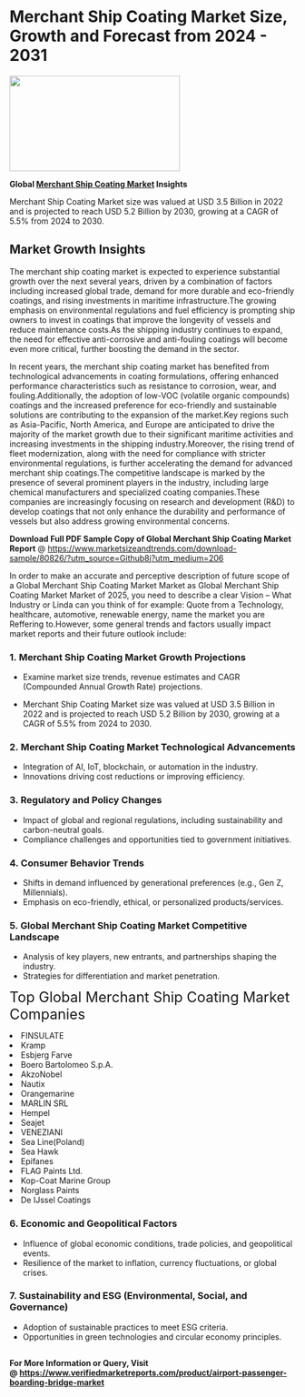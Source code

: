 <H1>Merchant Ship Coating Market Size, Growth and Forecast from 2024 - 2031</H1><img class="aligncenter size-medium wp-image-584254" src="https://thirdeyenews.in/wp-content/uploads/2024/09/Global-Market-Research-300x168.jpeg" alt="" width="300" height="168" /><p><strong>Global&nbsp;<a href="https://www.marketsizeandtrends.com/download-sample/80826/?utm_source=Github8j?utm_medium=206">Merchant Ship Coating Market</a> Insights</strong></p><p>Merchant Ship Coating Market size was valued at USD 3.5 Billion in 2022 and is projected to reach USD 5.2 Billion by 2030, growing at a CAGR of 5.5% from 2024 to 2030.</p><p><h2>Market Growth Insights</h2> <p>The merchant ship coating market is expected to experience substantial growth over the next several years, driven by a combination of factors including increased global trade, demand for more durable and eco-friendly coatings, and rising investments in maritime infrastructure.The growing emphasis on environmental regulations and fuel efficiency is prompting ship owners to invest in coatings that improve the longevity of vessels and reduce maintenance costs.As the shipping industry continues to expand, the need for effective anti-corrosive and anti-fouling coatings will become even more critical, further boosting the demand in the sector.</p> <p>In recent years, the merchant ship coating market has benefited from technological advancements in coating formulations, offering enhanced performance characteristics such as resistance to corrosion, wear, and fouling.Additionally, the adoption of low-VOC (volatile organic compounds) coatings and the increased preference for eco-friendly and sustainable solutions are contributing to the expansion of the market.Key regions such as Asia-Pacific, North America, and Europe are anticipated to drive the majority of the market growth due to their significant maritime activities and increasing investments in the shipping industry.Moreover, the rising trend of fleet modernization, along with the need for compliance with stricter environmental regulations, is further accelerating the demand for advanced merchant ship coatings.The competitive landscape is marked by the presence of several prominent players in the industry, including large chemical manufacturers and specialized coating companies.These companies are increasingly focusing on research and development (R&D) to develop coatings that not only enhance the durability and performance of vessels but also address growing environmental concerns.</p> <p><span class=""><strong>Download Full PDF Sample Copy of Global Merchant Ship Coating Market Report</strong> @ <a href="https://www.marketsizeandtrends.com/download-sample/80826/?utm_source=Github8j?utm_medium=206" target="_blank">https://www.marketsizeandtrends.com/download-sample/80826/?utm_source=Github8j?utm_medium=206</a></span></p><p>In order to make an accurate and perceptive description of future scope of a Global&nbsp;Merchant Ship Coating Market Market as Global&nbsp;Merchant Ship Coating Market Market of 2025, you need to describe a clear Vision &ndash; What Industry or Linda can you think of for example: Quote from a Technology, healthcare, automotive, renewable energy, name the market you are Reffering to.However, some general trends and factors usually impact market reports and their future outlook include:</p><h3>1.&nbsp;<strong>Merchant Ship Coating Market Growth Projections</strong></h3><ul><li>Examine market size trends, revenue estimates and CAGR (Compounded Annual Growth Rate) projections.</li><li><p>Merchant Ship Coating Market size was valued at USD 3.5 Billion in 2022 and is projected to reach USD 5.2 Billion by 2030, growing at a CAGR of 5.5% from 2024 to 2030.</p></li></ul><h3>2.&nbsp;<strong>Merchant Ship Coating Market Technological Advancements</strong></h3><ul><li>Integration of AI, IoT, blockchain, or automation in the industry.</li><li>Innovations driving cost reductions or improving efficiency.</li></ul><h3>3.&nbsp;<strong>Regulatory and Policy Changes</strong></h3><ul><li>Impact of global and regional regulations, including sustainability and carbon-neutral goals.</li><li>Compliance challenges and opportunities tied to government initiatives.</li></ul><h3>4.&nbsp;<strong>Consumer Behavior Trends</strong></h3><ul><li>Shifts in demand influenced by generational preferences (e.g., Gen Z, Millennials).</li><li>Emphasis on eco-friendly, ethical, or personalized products/services.</li></ul><h3>5.&nbsp;<strong>Global Merchant Ship Coating Market Competitive Landscape</strong></h3><ul><li>Analysis of key players, new entrants, and partnerships shaping the industry.</li><li>Strategies for differentiation and market penetration.</li></ul><p data-pm-slice="1 1 []"><span style="color: inherit; font-family: inherit; font-size: 25px;">Top Global Merchant Ship Coating Market Companies</span></p><div class="" data-test-id=""><p><li>FINSULATE</li><li> Kramp</li><li> Esbjerg Farve</li><li> Boero Bartolomeo S.p.A.</li><li> AkzoNobel</li><li> Nautix</li><li> Orangemarine</li><li> MARLIN SRL</li><li> Hempel</li><li> Seajet</li><li> VENEZIANI</li><li> Sea Line(Poland)</li><li> Sea Hawk</li><li> Epifanes</li><li> FLAG Paints Ltd.</li><li> Kop-Coat Marine Group</li><li> Norglass Paints</li><li> De IJssel Coatings</li></p></div><h3>6.&nbsp;<strong>Economic and Geopolitical Factors</strong></h3><ul><li>Influence of global economic conditions, trade policies, and geopolitical events.</li><li>Resilience of the market to inflation, currency fluctuations, or global crises.</li></ul><h3>7.&nbsp;<strong>Sustainability and ESG (Environmental, Social, and Governance)</strong></h3><ul><li>Adoption of sustainable practices to meet ESG criteria.</li><li>Opportunities in green technologies and circular economy principles.</li></ul><h2><strong style="font-size: 14px;">For More Information or Query, Visit @&nbsp;</strong><a style="background-color: #ffffff; font-size: 14px;" href="https://www.marketsizeandtrends.com/report/merchant-ship-coating-market/" target="_blank">https://www.verifiedmarketreports.com/product/airport-passenger-boarding-bridge-market</a></h2>